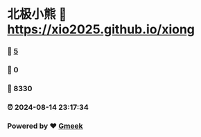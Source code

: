 # 北极小熊 :link: https://xio2025.github.io/xiong 
### :page_facing_up: [5](https://xio2025.github.io/xiong/tag.html) 
### :speech_balloon: 0 
### :hibiscus: 8330 
### :alarm_clock: 2024-08-14 23:17:34 
### Powered by :heart: [Gmeek](https://github.com/Meekdai/Gmeek)
